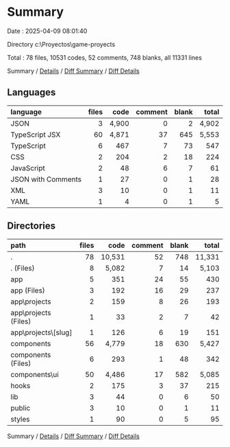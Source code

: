 # Summary

Date : 2025-04-09 08:01:40

Directory c:\\Proyectos\\game-proyects

Total : 78 files,  10531 codes, 52 comments, 748 blanks, all 11331 lines

Summary / [Details](details.md) / [Diff Summary](diff.md) / [Diff Details](diff-details.md)

## Languages
| language | files | code | comment | blank | total |
| :--- | ---: | ---: | ---: | ---: | ---: |
| JSON | 3 | 4,900 | 0 | 2 | 4,902 |
| TypeScript JSX | 60 | 4,871 | 37 | 645 | 5,553 |
| TypeScript | 6 | 467 | 7 | 73 | 547 |
| CSS | 2 | 204 | 2 | 18 | 224 |
| JavaScript | 2 | 48 | 6 | 7 | 61 |
| JSON with Comments | 1 | 27 | 0 | 1 | 28 |
| XML | 3 | 10 | 0 | 1 | 11 |
| YAML | 1 | 4 | 0 | 1 | 5 |

## Directories
| path | files | code | comment | blank | total |
| :--- | ---: | ---: | ---: | ---: | ---: |
| . | 78 | 10,531 | 52 | 748 | 11,331 |
| . (Files) | 8 | 5,082 | 7 | 14 | 5,103 |
| app | 5 | 351 | 24 | 55 | 430 |
| app (Files) | 3 | 192 | 16 | 29 | 237 |
| app\\projects | 2 | 159 | 8 | 26 | 193 |
| app\\projects (Files) | 1 | 33 | 2 | 7 | 42 |
| app\\projects\\[slug] | 1 | 126 | 6 | 19 | 151 |
| components | 56 | 4,779 | 18 | 630 | 5,427 |
| components (Files) | 6 | 293 | 1 | 48 | 342 |
| components\\ui | 50 | 4,486 | 17 | 582 | 5,085 |
| hooks | 2 | 175 | 3 | 37 | 215 |
| lib | 3 | 44 | 0 | 6 | 50 |
| public | 3 | 10 | 0 | 1 | 11 |
| styles | 1 | 90 | 0 | 5 | 95 |

Summary / [Details](details.md) / [Diff Summary](diff.md) / [Diff Details](diff-details.md)